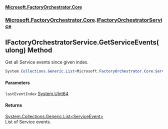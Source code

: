 #### [Microsoft.FactoryOrchestrator.Core](./Microsoft-FactoryOrchestrator-Core.md 'Microsoft.FactoryOrchestrator.Core')
### [Microsoft.FactoryOrchestrator.Core](./Microsoft-FactoryOrchestrator-Core.md 'Microsoft.FactoryOrchestrator.Core').[IFactoryOrchestratorService](./Microsoft-FactoryOrchestrator-Core-IFactoryOrchestratorService.md 'Microsoft.FactoryOrchestrator.Core.IFactoryOrchestratorService')
## IFactoryOrchestratorService.GetServiceEvents(ulong) Method
Get all Service events since given index.  
```csharp
System.Collections.Generic.List<Microsoft.FactoryOrchestrator.Core.ServiceEvent> GetServiceEvents(ulong lastEventIndex);
```
#### Parameters
<a name='Microsoft-FactoryOrchestrator-Core-IFactoryOrchestratorService-GetServiceEvents(ulong)-lastEventIndex'></a>
`lastEventIndex` [System.UInt64](https://docs.microsoft.com/en-us/dotnet/api/System.UInt64 'System.UInt64')  
  
  
#### Returns
[System.Collections.Generic.List&lt;](https://docs.microsoft.com/en-us/dotnet/api/System.Collections.Generic.List-1 'System.Collections.Generic.List')[ServiceEvent](./Microsoft-FactoryOrchestrator-Core-ServiceEvent.md 'Microsoft.FactoryOrchestrator.Core.ServiceEvent')[&gt;](https://docs.microsoft.com/en-us/dotnet/api/System.Collections.Generic.List-1 'System.Collections.Generic.List')  
List of Service events.  
